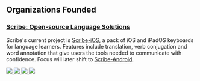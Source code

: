 ## Organizations Founded

### [Scribe: Open-source Language Solutions](https://github.com/scribe-org)

Scribe's current project is [Scribe-iOS](https://github.com/scribe-org/Scribe-iOS), a pack of iOS and iPadOS keyboards for language learners. Features include translation, verb conjugation and word annotation that give users the tools needed to communicate with confidence. Focus will later shift to [Scribe-Android](https://github.com/scribe-org/Scribe-Android).

<p align="left">
  <a href="https://github.com/scribe-org/Scribe-iOS#gh-light-mode-only">
    <img src=https://github-readme-stats.vercel.app/api/pin/?username=scribe-org&repo=Scribe-iOS&show_owner=true&title_color=0C68DA&bg_color=ffffff&icon_color=57606A&text_color=57606A&border_color=D0D7DE />
  </a>
  <a href="https://github.com/scribe-org/Scribe-iOS#gh-dark-mode-only">
    <img src=https://github-readme-stats.vercel.app/api/pin/?username=scribe-org&repo=Scribe-iOS&show_owner=true&title_color=58A6FF&bg_color=0D1117&icon_color=8B949F&text_color=8B949F&border_color=30363D />
  </a>
    <a href="https://github.com/scribe-org/Scribe-Android#gh-light-mode-only">
    <img src=https://github-readme-stats.vercel.app/api/pin/?username=scribe-org&repo=Scribe-Android&show_owner=true&title_color=0C68DA&bg_color=ffffff&icon_color=57606A&text_color=57606A&border_color=D0D7DE />
  </a>
  <a href="https://github.com/scribe-org/Scribe-Android#gh-dark-mode-only">
    <img src=https://github-readme-stats.vercel.app/api/pin/?username=scribe-org&repo=Scribe-Android&show_owner=true&title_color=58A6FF&bg_color=0D1117&icon_color=8B949F&text_color=8B949F&border_color=30363D />
  </a>
</p>
